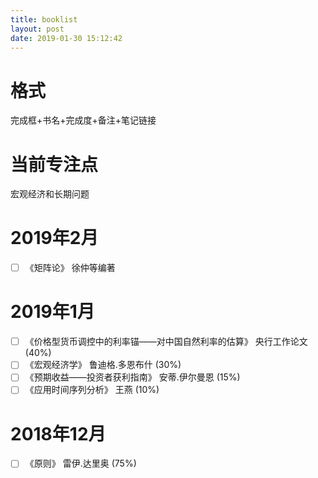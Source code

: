 ```yaml
---
title: booklist
layout: post
date: 2019-01-30 15:12:42
---
```


# 格式
完成框+书名+完成度+备注+笔记链接

# 当前专注点

宏观经济和长期问题

# 2019年2月

+ [ ] 《矩阵论》 徐仲等编著

# 2019年1月

+ [ ] 《价格型货币调控中的利率锚——对中国自然利率的估算》 央行工作论文 (40%)
+ [ ] 《宏观经济学》 鲁迪格.多恩布什  (30%)
+ [ ] 《预期收益——投资者获利指南》 安蒂.伊尔曼恩 (15%)
+ [ ] 《应用时间序列分析》 王燕 (10%)

# 2018年12月

+ [ ] 《原则》 雷伊.达里奥 (75%)